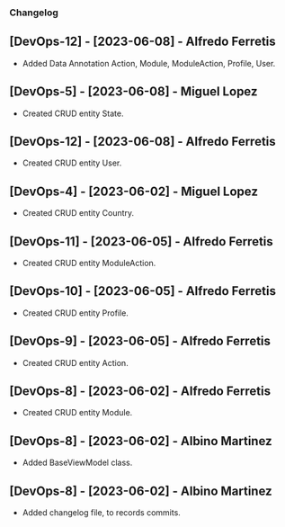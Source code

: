 ﻿### Changelog

## [DevOps-12] - [2023-06-08] - Alfredo Ferretis
* Added Data Annotation Action, Module, ModuleAction, Profile, User.

## [DevOps-5] - [2023-06-08] - Miguel Lopez
* Created CRUD entity State.

## [DevOps-12] - [2023-06-08] - Alfredo Ferretis
* Created CRUD entity User.

## [DevOps-4] - [2023-06-02] - Miguel Lopez
* Created CRUD entity Country.

## [DevOps-11] - [2023-06-05] - Alfredo Ferretis
* Created CRUD entity ModuleAction.

## [DevOps-10] - [2023-06-05] - Alfredo Ferretis
* Created CRUD entity Profile.

## [DevOps-9] - [2023-06-05] - Alfredo Ferretis
* Created CRUD entity Action.

## [DevOps-8] - [2023-06-02] - Alfredo Ferretis
* Created CRUD entity Module.

## [DevOps-8] - [2023-06-02] - Albino Martinez
* Added BaseViewModel class.

## [DevOps-8] - [2023-06-02] - Albino Martinez
* Added changelog file, to records commits.
